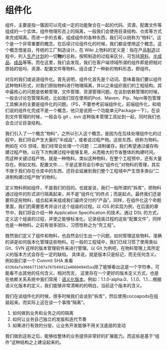 # 组件化

组件，主要是指一簇因可以完成一定的功能聚合在一起的代码、资源、配置文件等组成的一个实体。组件物理形态上的隔离，一般我们会使用目录结构、仓库等方式来完成隔离。而进一步的去看，组成组件的各种东西，我们可以统称为“物料”。这个是一个非常重要的概念，在后续讨论组件化的时候，我们都会使用这个概念。这个概念借鉴自，传统的工厂制造设计。在 Wiki 上物料的定义是：指在产品[制造](https://zh.wikipedia.org/wiki/%E8%A3%BD%E9%80%A0)过程中，列入[生产计划](https://zh.wikipedia.org/w/index.php?title=%E7%94%9F%E4%BA%A7%E8%AE%A1%E5%88%92\&action=edit\&redlink=1)的一切**物**的总称。按照制造的过程来区分，可包括[原料](https://zh.wikipedia.org/wiki/%E5%8E%9F%E6%96%99)、[半成品](https://zh.wikipedia.org/wiki/%E5%8D%8A%E6%88%90%E5%93%81)、[成品](https://zh.wikipedia.org/wiki/%E6%88%90%E5%93%81)等等。而在这里，我们会发现，我们在客户端领域所谓的组件即是把相对原始的低吗、资源、配置文件等物料，组合成了一种新的物料形态，即组件。

对应的我们或说道组件化。首先说明，组件化首先是个动词。意味着我们要以组件这种物料形式，对我们原始物料进行物理隔离，并以之来组织我们的工程结构。其中最核心的问题是依赖管理，文件管理、资源管理问题。在谈到依赖管理的时候，一般会讨论包管理系统，比如我们现在使用的Pod、Maven、Pip、Npm等包管理工具解决的主要是组件化的问题。（PS，不要参考前端组件化，前端组件化，和咱们说的组件化完成不是一个概念，他只是说把一个功能单元Package一下）。在谈到文件管理的时候，一般会与 git 、svn 这种版本管理工具扯到一起，同时我们也会去讨论目录结构。

我们引入了一个概念"物料“，之所以引入这个概念。是因为在后续处理组件化的过程中，我们将会产生大量的”半成品“，或者说过程产物。这些东西，统称为物料。例如在 iOS 领域，我们经常会处理一个问题：二进制缓存。我们希望通过缓存构建过程产物，以在下次构建过程中能够复用，从而极大的节省整体的构建时间。 而这种关键过程产物，就是一种物料。类似这种物料，在整个工程预中，还有大量存在。例如文档、配置文件..... 于是这里将会引申出”组件化”对物料的管理，其实不限于我们存在仓库中的东西，还将会延展到我们整个工程域中产生很多类似“二进制构建过程产物”的物料。

定义物料例如组件，不是我们的目的。也就是说，我们一般所谓的“拆库”，把物料通过组件的形式进行隔离起来，并不是“组件化”的终点；而是起点。最终我们还是要将这些物料，组合起来来组成我们最终交付的“产品”。同样，在组件化这个命题里面，我们扔需要思考并设计这个组装的过程。以 iOS 的实现为例，在后面的章节中，我们将会介绍一种 Application Specification 的技术。通过 DSL 的方式，定义这个组装的过程，并使之能够标准化。记录组装过程的这些“配置文件”，同样也是一种物料。之前有很多团队，习惯性称之为“壳工程”。

既然我们定义了组件和物料，也自然会衍生出一个问题。如何管理这些物料，准确的讲是如何版本化管理这些物料。在一般的工程域中，我们已经习惯了使用类似 Git、SVN 这样的版本管理软件来进行管理。以 Git 为例吧，在物料管理上其所定义的版本方式会存在一定的缺陷。 具体说，就是版本只是标记，而无任何含义。例如我们拿一个 Commit SHA 来看 `d336dafa3666771507a76fb49d12a4860494d5aa`除了能够看出这是一个字符串，可能看不出其他的任何含义。相对而言， 这里存在一个更好的版本定义方式，也是在依赖关系系统中我们常用：[语义化版本](https://semver.org)。例如：1.1.0-alpha.0、1.1.0、1.1....根据语义化版本的定义，我们能够非常清晰的的明白，当前这个版本的含义。

我们在谈组件化的时候，很多时候我们会谈到“拆库”，然后使用cocoapods在组装起来。而实际上这在谈一个事情“隔离”。

1. 如何做到业务和业务之间的隔离
2. 如何让业务自己独立的发版和迭代节奏
3. 如果进行有效的分层，让业务开发能够不用关注底层的变动

我们做到这些之后，能够给整体的业务提供非常好的扩展能力。而这些是基于“组件”这种结构之上建设起来的。
